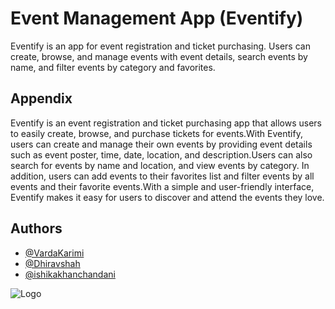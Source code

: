 
# Event Management App (Eventify)

Eventify is an app for event registration and ticket purchasing. Users can create, browse, and manage events with event details, search events by name, and filter events by category and favorites.


## Appendix

Eventify is an event registration and ticket purchasing app that allows users to easily create, browse, and purchase tickets for events.With Eventify, users can create and manage their own events by providing event details such as event poster, time, date, location, and description.Users can also search for events by name and location, and view events by category. In addition, users can add events to their favorites list and filter events by all events and their favorite events.With a simple and user-friendly interface, Eventify makes it easy for users to discover and attend the events they love. 


## Authors

- [@VardaKarimi](https://github.com/VardaKarimi)
- [@Dhiravshah](https://github.com/Dhiravshah)
- [@ishikakhanchandani](https://github.com/ishikakhanchandani)




![Logo](https://raw.githubusercontent.com/VardaKarimi/git-test/master/eventify-high-resolution-logo-color-on-transparent-background%20(2).png?token=GHSAT0AAAAAAB6JJ22HIYGQWIZ35HHEBZX2ZCSF2OA)

